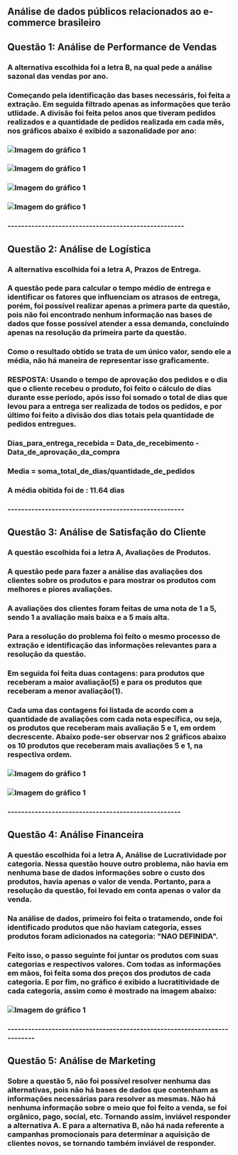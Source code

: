 ## Análise de dados públicos relacionados ao e-commerce brasileiro

## Questão 1: Análise de Performance de Vendas
### A alternativa escolhida foi a letra B, na qual pede a análise sazonal das vendas por ano.
### Começando pela identificação das bases necessáris, foi feita a extração. Em seguida filtrado apenas as informações que terão utlidade. A divisão foi feita pelos anos que tiveram pedidos realizados e a quantidade de pedidos realizada em cada mês, nos gráficos abaixo é exibido a sazonalidade por ano:
### ![Imagem do gráfico 1](imagens/grafico_1.png)
###
###
### ![Imagem do gráfico 1](imagens/grafico_2.png)
###
###
### ![Imagem do gráfico 1](imagens/grafico_3.png)
###
###
### ![Imagem do gráfico 1](imagens/grafico_4.png)
###
###
### ----------------------------------------------------
###
## Questão 2: Análise de Logística
###
### A alternativa escolhida foi a letra A, Prazos de Entrega.
### A questão pede para calcular o tempo médio de entrega e identificar os fatores que influenciam os atrasos de entrega, porém, foi possível realizar apenas a primera parte da questão, pois não foi encontrado nenhum informação nas bases de dados que fosse possível atender a essa demanda, concluindo apenas na resolução da primeira parte da questão.
### Como o resultado obtido se trata de um único valor, sendo ele a média, não há maneira de representar isso graficamente.
### RESPOSTA: Usando o tempo de aprovação dos pedidos e o dia que o cliente recebeu o produto, foi feito o cálculo de dias durante esse período, após isso foi somado o total de dias que levou para a entrega ser realizada de todos os pedidos, e por último foi feito a divisão dos dias totais pela quantidade de pedidos entregues.
### Dias_para_entrega_recebida = Data_de_recebimento - Data_de_aprovação_da_compra
### Media = soma_total_de_dias/quantidade_de_pedidos
### A média obitida foi de : 11.64 dias
### ----------------------------------------------------
###  
## Questão 3: Análise de Satisfação do Cliente
### A questão escolhida foi a letra A, Avaliações de Produtos.
### A questão pede para fazer a análise das avaliações dos clientes sobre os produtos e para mostrar os produtos com melhores e piores avaliações.
### A avaliações dos clientes foram feitas de uma nota de 1 a 5, sendo 1 a avaliação mais baixa e a 5 mais alta.
### Para a resolução do problema foi feito o mesmo processo de extração e identificação das informações relevantes para a resolução da questão.
### Em seguida foi feita duas contagens: para produtos que receberam a maior avaliação(5) e para os produtos que receberam a menor avaliação(1).
### Cada uma das contagens foi listada de acordo com a quantidade de avaliações com cada nota específica, ou seja, os produtos que receberam mais avaliação 5 e 1, em ordem decrescente. Abaixo pode-ser observar nos 2 gráficos abaixo os 10 produtos que receberam mais avaliações 5 e 1, na respectiva ordem.
### ![Imagem do gráfico 1](imagens/grafico_5.png)
###
###
### ![Imagem do gráfico 1](imagens/grafico_6.png)
###
### ---------------------------------------------------
###
## Questão 4: Análise Financeira
###
### A questão escolhida foi a letra A, Análise de Lucratividade por categoria. Nessa questão houve outro problema, não havia em nenhuma base de dados informações sobre o custo dos produtos, havia apenas o valor de venda. Portanto, para a resolução da questão, foi levado em conta apenas o valor da venda.
### Na análise de dados, primeiro foi feita o tratamendo, onde foi identificado produtos que não haviam categoria, esses produtos foram adicionados na categoria: "NAO DEFINIDA".
### Feito isso, o passo seguinte foi juntar os produtos com suas categorias e respectivos valores. Com todas as informações em mãos, foi feita soma dos preços dos produtos de cada categoria. E por fim, no gráfico é exibido a lucratitividade de cada categoria, assim como é mostrado na imagem abaixo:
### ![Imagem do gráfico 1](imagens/grafico_7.png)
###
### -------------------------------------------------------------------------
###
## Questão 5: Análise de Marketing
###
### Sobre a questão 5, não foi possível resolver nenhuma das alternativas, pois não há bases de dados que contenham as informações necessárias para resolver as mesmas. Não há nenhuma informação sobre o meio que foi feito a venda, se foi orgânico, pago, social, etc. Tornando assim, inviável responder a alternativa A. E para a alternativa B, não há nada referente a campanhas promocionais para determinar a aquisição de  clientes novos, se tornando também inviável de responder.
###